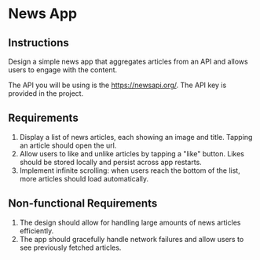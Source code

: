 # News App

## Instructions

Design a simple news app that aggregates articles from an API and allows users to engage with the content.

The API you will be using is the https://newsapi.org/. The API key is provided in the project.

## Requirements

1. Display a list of news articles, each showing an image and title. Tapping an article should open the url.
2. Allow users to like and unlike articles by tapping a "like" button. Likes should be stored locally and persist across app restarts.
3. Implement infinite scrolling: when users reach the bottom of the list, more articles should load automatically.

## Non-functional Requirements

1. The design should allow for handling large amounts of news articles efficiently.
2. The app should gracefully handle network failures and allow users to see previously fetched articles.
